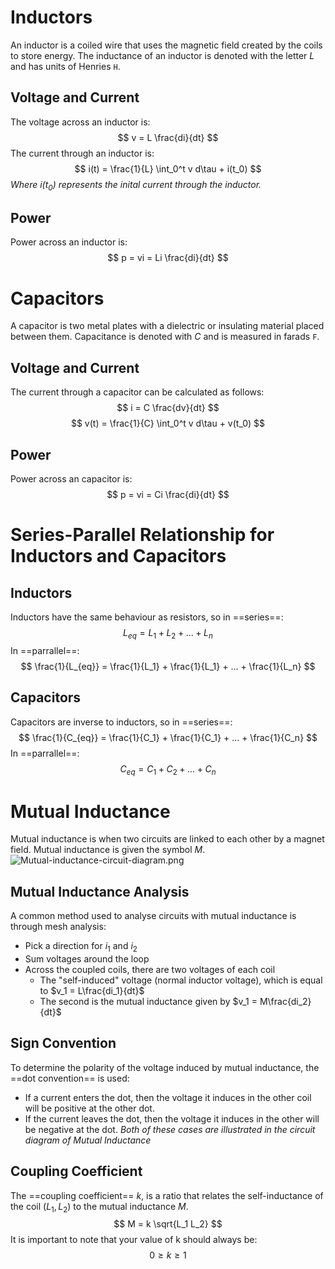 # Inductors
An inductor is a coiled wire that uses the magnetic field created by the coils to store energy.
The inductance of an inductor is denoted with the letter $L$ and has units of Henries `H`.

## Voltage and Current
The voltage across an inductor is:
$$
v = L \frac{di}{dt}
$$
The current through an inductor is:
$$
i(t) =  \frac{1}{L} \int_0^t v d\tau + i(t_0)
$$
*Where $i(t_0)$ represents the inital current through the inductor.*

## Power
Power across an inductor is:
$$
p = vi = Li \frac{di}{dt}
$$

# Capacitors
A capacitor is two metal plates with a dielectric or insulating material placed between them.
Capacitance is denoted with $C$ and is measured in farads `F`.

## Voltage and Current
The current through a capacitor can be calculated as follows:
$$
i = C \frac{dv}{dt}
$$
$$
v(t) =  \frac{1}{C} \int_0^t v d\tau + v(t_0)
$$

## Power
Power across an capacitor is:
$$
p = vi = Ci \frac{di}{dt}
$$

# Series-Parallel Relationship for Inductors and Capacitors
## Inductors
Inductors have the same behaviour as resistors, so in ==series==:
$$
L_{eq} = L_1 + L_2 + ... + L_n
$$
In ==parrallel==:
$$
\frac{1}{L_{eq}} = \frac{1}{L_1} +  \frac{1}{L_1} + ... +  \frac{1}{L_n}  
$$

## Capacitors
Capacitors are inverse to inductors, so in ==series==:
$$
\frac{1}{C_{eq}} = \frac{1}{C_1} +  \frac{1}{C_1} + ... +  \frac{1}{C_n}  
$$
In ==parrallel==:
$$
C_{eq} = C_1 + C_2 + ... + C_n
$$

# Mutual Inductance
Mutual inductance is when two circuits are linked to each other by a magnet field.
Mutual inductance is given the symbol $M$.
![Mutual-inductance-circuit-diagram.png](../../_resources/Mutual-inductance-circuit-diagram.png)

## Mutual Inductance Analysis
A common method used to analyse circuits with mutual inductance is through mesh analysis:
- Pick a direction for $i_1$ and $i_2$
- Sum voltages around the loop
- Across the coupled coils, there are two voltages of each coil
	- The "self-induced" voltage (normal inductor voltage), which is equal to $v_1 = L\frac{di_1}{dt}$
	- The second is the mutual inductance given by $v_1 = M\frac{di_2}{dt}$

## Sign Convention
To determine the polarity of the voltage induced by mutual inductance, the ==dot convention== is used:
- If a current enters the dot, then the voltage it induces in the other coil will be positive at the other dot.
- If the current leaves the dot, then the voltage it induces in the other will be negative at the dot.
*Both of these cases are illustrated in the circuit diagram of Mutual Inductance*

## Coupling Coefficient
The ==coupling coefficient== $k$, is a ratio that relates the self-inductance of the coil ($L_1, L_2$) to the mutual inductance $M$.
$$
M = k \sqrt{L_1 L_2}
$$
It is important to note that your value of k should always be:
$$
0 \ge k \ge 1
$$
